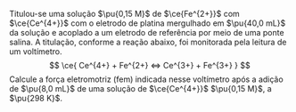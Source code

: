 Titulou-se uma solução $\pu{0,15 M}$ de $\ce{Fe^{2+}}$ com $\ce{Ce^{4+}}$ com o eletrodo de platina mergulhado em $\pu{40,0 mL}$ da solução e acoplado a um eletrodo de referência por meio de uma ponte salina. A titulação, conforme a reação abaixo, foi monitorada pela leitura de um voltímetro.
$$
    \ce{ Ce^{4+} + Fe^{2+} <=> Ce^{3+} + Fe^{3+} }
$$
Calcule a força eletromotriz (fem) indicada nesse voltímetro após a adição de $\pu{8,0 mL}$ de uma solução de $\ce{Ce^{4+}}$ $\pu{0,15 M}$, a $\pu{298 K}$.
